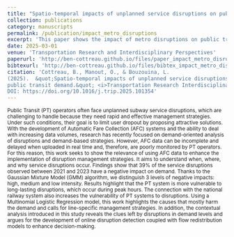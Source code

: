 ```yaml
---
title: "Spatio-temporal impacts of unplanned service disruptions on public transit demand"
collection: publications
category: manuscripts
permalink: /publication/impact_metro_disruptions
excerpt: 'This paper shows the impact of metro disruptions on public transport demand. It uses a Gaussian Mixture Model (GMM) to cluster the disruptions relative to the intensity of their impact, and shows what attributes are the most representative of each class using a MultiNomial Logit (MNL)'
date: 2025-03-01
venue: 'Transportation Research and Interdisciplinary Perspectives'
paperurl: 'http://ben-cottreau.github.io/files/paper_impact_metro_disruptions.pdf'
bibtexurl: 'http://ben-cottreau.github.io/files/bibtex_impact_metro_disruptions.bib'
citation: 'Cottreau, B., Manout, O., & Bouzouina, L.
(2025).  &quot;Spatio-temporal impacts of unplanned service disruptions on
public transit demand.&quot; <i>Transportation Research Interdisciplinary Perspective.</i>
DOI: https://doi.org/10.1016/j.trip.2025.101354'
---
```

<small>Public Transit (PT) operators often face unplanned subway service disruptions, which are challenging to handle because they need rapid and effective management strategies. Under such conditions, their goal is to limit user dropout by proposing attractive solutions. With the development of Automatic Fare Collection (AFC) systems and the ability to deal with increasing data volumes, research has recently focused on demand-oriented analysis of disruptions and demand-based strategies. However, AFC data can be incomplete and delayed when uploaded in real time and, therefore, are poorly monitored by PT operators. For this reason, this work seeks to show the relevance of using AFC data to enhance the implementation of disruption management strategies. It aims to understand when, where, and why service disruptions occur. Findings show that 39% of the service disruptions observed between 2021 and 2023 have a negative impact on demand. Thanks to the Gaussian Mixture Model (GMM) algorithm, we distinguish 3 levels of negative impacts: high, medium and low intensity. Results highlight that the PT system is more vulnerable to long-lasting disruptions, which occur during peak hours. The connection with the national railway system also increases the vulnerability of PT systems to disruptions. Using a Multinomial Logistic Regression model, this work highlights the causes that mostly harm the demand and calls for line-specific management strategies. In addition, the contextual analysis introduced in this study reveals the clues left by disruptions in demand levels and argues for the development of online disruption detection coupled with flow redistribution models to enhance decision-making.</small>
